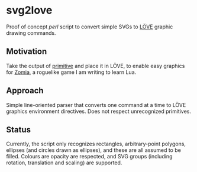 # svg2love

Proof of concept *perl* script to convert simple SVGs to [LÖVE](https://love2d.org/wiki/Main_Page) graphic drawing commands.

## Motivation

Take the output of [primitive](https://github.com/fogleman/primitive) and place it in LÖVE, to enable easy graphics for [Zomia](https://github.com/globalcitizen/zomia), a roguelike game I am writing to learn Lua.

## Approach

Simple line-oriented parser that converts one command at a time to LÖVE graphics environment directives. Does not respect unrecognized primitives.

## Status

Currently, the script only recognizes rectangles, arbitrary-point polygons, ellipses (and circles drawn as ellipses), and these are all assumed to be filled. Colours are opacity are respected, and SVG groups (including rotation, translation and scaling) are supported.
